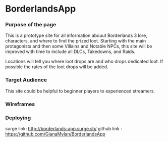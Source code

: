 # BorderlandsApp

### Purpose of the page

This is a prototype site for all information abouut Borderlands 3 lore, characters, and where to find the prized loot.
Starting with the main protagonists and then some Villains and Notable NPCs, this site will be improved with time to include all DLCs, Takedowns, and Raids.

Locations will tell you where loot drops are and who drops dedicated loot. If possible the rates of the loot drops will be added.

### Target Audience

This site could be helpful to beginner players to experienced streamers. 

### Wireframes



### Deploying
surge link: http://borderlands-app.surge.sh/
github link : https://github.com/GianaMylan/BorderlandsApp 